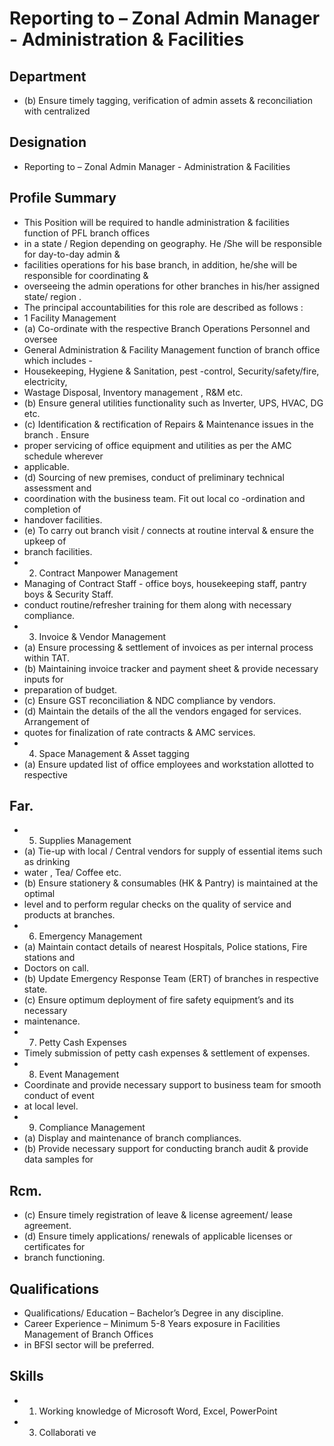 # Reporting to  – Zonal Admin Manager - Administration & Facilities

## Department

* (b) Ensure timely  tagging, verification  of admin assets  & reconciliation with centralized

## Designation

* Reporting to  – Zonal Admin Manager - Administration & Facilities

## Profile Summary

* This Position will be required to handle administration & facilities function of PFL branch offices
* in a state / Region  depending on geography. He /She will be responsible for day-to-day admin &
* facilities operations for his base branch, in addition, he/she will be responsible for coordinating &
* overseeing the admin operations for other branches in his/her assigned state/ region .
* The principal accountabilities for this role are described as follows :
* 1 Facility Management
* (a) Co-ordinate with the respective Branch Operations Personnel and oversee
* General Administration & Facility Management function of branch  office  which includes -
* Housekeeping, Hygiene & Sanitation, pest -control, Security/safety/fire, electricity,
* Wastage Disposal, Inventory management , R&M  etc.
* (b) Ensure general utilities  functionality such as  Inverter, UPS, HVAC,  DG etc.
* (c) Identification  & rectification  of Repairs & Maintenance issues in the branch . Ensure
* proper servicing of office equipment  and utilities as per the AMC schedule wherever
* applicable.
* (d) Sourcing of new premises, conduct of preliminary technical assessment  and
* coordination with the business team. Fit out local co -ordination and completion of
* handover facilities.
* (e) To carry out branch visit / connects at routine interval  & ensure the upkeep of
* branch facilities.
* 2. Contract Manpower  Management
* Managing of Contract Staff - office boys, housekeeping staff, pantry boys & Security Staff.
* conduct routine/refresher training for them  along with necessary compliance.
* 3. Invoice  & Vendor  Management
* (a) Ensure processing & settlement of invoices as per internal process  within TAT.
* (b) Maintaining invoice tracker and payment sheet & provide necessary inputs for
* preparation of budget.
* (c) Ensure GST reconciliation  & NDC compliance by vendors.
* (d) Maintain the details of the all the vendors engaged for services.  Arrangement of
* quotes for finalization of rate contracts & AMC services.
* 4. Space Management & Asset tagging
* (a) Ensure updated list of office employees and workstation allotted to respective

## Far.

* 5. Supplies  Management
* (a) Tie-up with local / Central vendors for supply of essential items such as drinking
* water , Tea/ Coffee etc.
* (b) Ensure stationery  & consumables (HK & Pantry)  is maintained at the optimal
* level and to perform regular checks on the quality of service and products at branches.
* 6. Emergency Management
* (a) Maintain contact details of nearest Hospitals, Police stations, Fire stations and
* Doctors on call.
* (b) Update Emergency Response Team (ERT) of branches in respective state.
* (c)  Ensure optimum deployment of fire safety equipment’s and its necessary
* maintenance.
* 7. Petty Cash Expenses
* Timely submission of petty cash expenses & settlement of expenses.
* 8. Event Management
* Coordinate and provide necessary support to business team for smooth conduct of event
* at local level.
* 9. Compliance Management
* (a) Display and maintenance of branch compliances.
* (b) Provide necessary support for conducting  branch audit  & provide data samples for

## Rcm.

* (c) Ensure timely registration of leave & license agreement/ lease agreement.
* (d) Ensure timely applications/ renewals of applicable licenses or certificates for
* branch functioning.

## Qualifications

* Qualifications/ Education – Bachelor’s Degree in any discipline.
* Career Experience  – Minimum 5-8 Years exposure in Facilities Management of Branch Offices
* in BFSI sector will be preferred.

## Skills

* 1.  Working knowledge of Microsoft Word, Excel, PowerPoint
* 3. Collaborati ve
